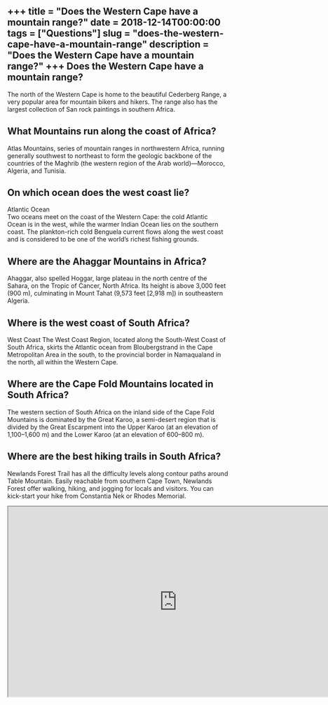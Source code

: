 +++
title = "Does the Western Cape have a mountain range?"
date = 2018-12-14T00:00:00
tags = ["Questions"]
slug = "does-the-western-cape-have-a-mountain-range"
description = "Does the Western Cape have a mountain range?"
+++
Does the Western Cape have a mountain range?
--------------------------------------------

The north of the Western Cape is home to the beautiful Cederberg Range, a very popular area for mountain bikers and hikers. The range also has the largest collection of San rock paintings in southern Africa.

What Mountains run along the coast of Africa?
---------------------------------------------

Atlas Mountains, series of mountain ranges in northwestern Africa, running generally southwest to northeast to form the geologic backbone of the countries of the Maghrib (the western region of the Arab world)—Morocco, Algeria, and Tunisia.

On which ocean does the west coast lie?
---------------------------------------

Atlantic Ocean  
Two oceans meet on the coast of the Western Cape: the cold Atlantic Ocean is in the west, while the warmer Indian Ocean lies on the southern coast. The plankton-rich cold Benguela current flows along the west coast and is considered to be one of the world’s richest fishing grounds.

Where are the Ahaggar Mountains in Africa?
------------------------------------------

Ahaggar, also spelled Hoggar, large plateau in the north centre of the Sahara, on the Tropic of Cancer, North Africa. Its height is above 3,000 feet (900 m), culminating in Mount Tahat (9,573 feet \[2,918 m\]) in southeastern Algeria.

Where is the west coast of South Africa?
----------------------------------------

West Coast The West Coast Region, located along the South-West Coast of South Africa, skirts the Atlantic ocean from Bloubergstrand in the Cape Metropolitan Area in the south, to the provincial border in Namaqualand in the north, all within the Western Cape.

Where are the Cape Fold Mountains located in South Africa?
----------------------------------------------------------

The western section of South Africa on the inland side of the Cape Fold Mountains is dominated by the Great Karoo, a semi-desert region that is divided by the Great Escarpment into the Upper Karoo (at an elevation of 1,100–1,600 m) and the Lower Karoo (at an elevation of 600–800 m).

Where are the best hiking trails in South Africa?
-------------------------------------------------

Newlands Forest Trail has all the difficulty levels along contour paths around Table Mountain. Easily reachable from southern Cape Town, Newlands Forest offer walking, hiking, and jogging for locals and visitors. You can kick-start your hike from Constantia Nek or Rhodes Memorial.

<iframe allow="accelerometer; autoplay; clipboard-write; encrypted-media; gyroscope; picture-in-picture" allowfullscreen="" class="__youtube_prefs__  epyt-is-override  no-lazyload" data-no-lazy="1" data-origheight="433" data-origwidth="770" data-skipgform_ajax_framebjll="" height="433" id="_ytid_71699" loading="lazy" src="https://www.youtube.com/embed/XoxrQr-w8Kg?enablejsapi=1&autoplay=0&cc_load_policy=0&cc_lang_pref=&iv_load_policy=1&loop=0&modestbranding=0&rel=1&fs=1&playsinline=0&autohide=2&theme=dark&color=red&controls=1&" title="YouTube player" width="770"></iframe>